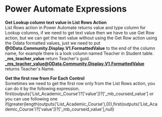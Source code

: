 # Power Automate Expressions
**Get Lookup column text value in List Rows Action** <br>
List Rows action in Power Automate returns value and type column for Lookup columns, if we need to get text value then we have to use Get Row action, but we can get the text value without using the Get Row action using the Odata formatted values, just we need to put **@OData.Community.Display.V1.FormattedValue** to the end of the column name, for example there is a look column named Teacher in Student table. <br>
**_ms_teacher_value**  return Teacher's guid. <br>
**_ms_teacher_value@OData.Community.Display.V1.FormattedValue** returns Teacher's Name. <br>

**Get the first row from For Each Control** <br>
Sometimes we need to get the first row only from the List Rows action, you can do it by the following expression. <br>
first(outputs('List_Academic_Course')?['value'])?['_mb_courseid_value'] or you can use following one <br>
if(greater(length(outputs('List_Academic_Course'),0)),first(outputs('List_Academic_Course')?['value'])?['_mb_courseid_value'],null)



